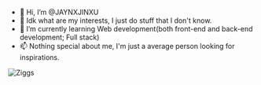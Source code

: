 - 👋 Hi, I’m @JAYNXJINXU
- 👀 Idk what are my interests, I just do stuff that I don't know.
- 🌱 I’m currently learning Web development(both front-end and back-end development; Full stack)
- 📫 Nothing special about me, I'm just a average person looking for inspirations.

![Ziggs](https://gimgs2.nohat.cc/thumb/f/350/league-of-legends-riot-games-sticker-facebook-telegram-league-of-legends--5548217160695808.jpg)
<!---
JAYNXJINXU/JAYNXJINXU is a ✨ special ✨ repository because its `README.md` (this file) appears on your GitHub profile.
You can click the Preview link to take a look at your changes.
--->
